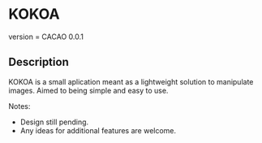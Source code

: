 # KOKOA
version = CACAO 0.0.1


## Description
KOKOA is a small aplication meant as a lightweight solution to manipulate images. Aimed to being simple and easy to use.

Notes:

* Design still pending.
* Any ideas for additional features are welcome.